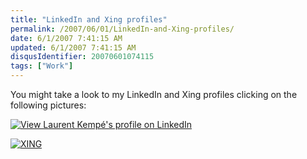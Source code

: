 ```yaml
---
title: "LinkedIn and Xing profiles"
permalink: /2007/06/01/LinkedIn-and-Xing-profiles/
date: 6/1/2007 7:41:15 AM
updated: 6/1/2007 7:41:15 AM
disqusIdentifier: 20070601074115
tags: ["Work"]
---
```

You might take a look to my LinkedIn and Xing profiles clicking on the following pictures:

[![View Laurent Kempé's profile on LinkedIn](http://www.linkedin.com/img/webpromo/btn_viewmy_160x33.gif)](http://www.linkedin.com/in/laurentkempe)
<!-- more -->

[![XING](http://www.xing.com/img/buttons/10_en_btn.gif)](http://www.xing.com/profile/Laurent_Kempe)
